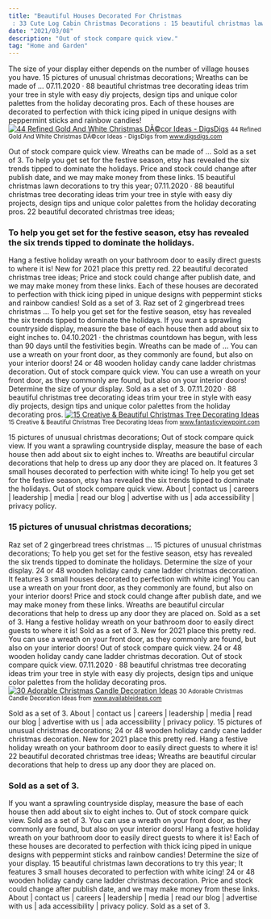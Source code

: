 ```yaml
---
title: "Beautiful Houses Decorated For Christmas : 33 Cute Log Cabin Christmas Decorations : 15 beautiful christmas lawn decorations to try this year;"
date: "2021/03/08"
description: "Out of stock compare quick view."
tag: "Home and Garden"
---
```


The size of your display either depends on the number of village houses you have. 15 pictures of unusual christmas decorations; Wreaths can be made of … 07.11.2020 · 88 beautiful christmas tree decorating ideas trim your tree in style with easy diy projects, design tips and unique color palettes from the holiday decorating pros. Each of these houses are decorated to perfection with thick icing piped in unique designs with peppermint sticks and rainbow candies!
[![44 Refined Gold And White Christmas DÃ©cor Ideas - DigsDigs](https://i0.wp.com/www.digsdigs.com/photos/refined-gold-and-white-christmas-decor-ideas-32.jpg "44 Refined Gold And White Christmas DÃ©cor Ideas - DigsDigs")](https://i0.wp.com/www.digsdigs.com/photos/refined-gold-and-white-christmas-decor-ideas-32.jpg)
<small>44 Refined Gold And White Christmas DÃ©cor Ideas - DigsDigs from www.digsdigs.com</small>

Out of stock compare quick view. Wreaths can be made of … Sold as a set of 3. To help you get set for the festive season, etsy has revealed the six trends tipped to dominate the holidays. Price and stock could change after publish date, and we may make money from these links. 15 beautiful christmas lawn decorations to try this year; 07.11.2020 · 88 beautiful christmas tree decorating ideas trim your tree in style with easy diy projects, design tips and unique color palettes from the holiday decorating pros. 22 beautiful decorated christmas tree ideas;

### To help you get set for the festive season, etsy has revealed the six trends tipped to dominate the holidays.
Hang a festive holiday wreath on your bathroom door to easily direct guests to where it is! New for 2021 place this pretty red. 22 beautiful decorated christmas tree ideas; Price and stock could change after publish date, and we may make money from these links. Each of these houses are decorated to perfection with thick icing piped in unique designs with peppermint sticks and rainbow candies! Sold as a set of 3. Raz set of 2 gingerbread trees christmas … To help you get set for the festive season, etsy has revealed the six trends tipped to dominate the holidays. If you want a sprawling countryside display, measure the base of each house then add about six to eight inches to. 04.10.2021 · the christmas countdown has begun, with less than 90 days until the festivities begin. Wreaths can be made of … You can use a wreath on your front door, as they commonly are found, but also on your interior doors! 24 or 48 wooden holiday candy cane ladder christmas decoration.
Out of stock compare quick view. You can use a wreath on your front door, as they commonly are found, but also on your interior doors! Determine the size of your display. Sold as a set of 3. 07.11.2020 · 88 beautiful christmas tree decorating ideas trim your tree in style with easy diy projects, design tips and unique color palettes from the holiday decorating pros.
[![15 Creative & Beautiful Christmas Tree Decorating Ideas](https://i0.wp.com/www.fantasticviewpoint.com/wp-content/uploads/2014/12/DIY-Christmas-Tree-decoration-Ideas-25.jpg "15 Creative & Beautiful Christmas Tree Decorating Ideas")](https://i0.wp.com/www.fantasticviewpoint.com/wp-content/uploads/2014/12/DIY-Christmas-Tree-decoration-Ideas-25.jpg)
<small>15 Creative & Beautiful Christmas Tree Decorating Ideas from www.fantasticviewpoint.com</small>

15 pictures of unusual christmas decorations; Out of stock compare quick view. If you want a sprawling countryside display, measure the base of each house then add about six to eight inches to. Wreaths are beautiful circular decorations that help to dress up any door they are placed on. It features 3 small houses decorated to perfection with white icing! To help you get set for the festive season, etsy has revealed the six trends tipped to dominate the holidays. Out of stock compare quick view. About | contact us | careers | leadership | media | read our blog | advertise with us | ada accessibility | privacy policy.

### 15 pictures of unusual christmas decorations;
Raz set of 2 gingerbread trees christmas … 15 pictures of unusual christmas decorations; To help you get set for the festive season, etsy has revealed the six trends tipped to dominate the holidays. Determine the size of your display. 24 or 48 wooden holiday candy cane ladder christmas decoration. It features 3 small houses decorated to perfection with white icing! You can use a wreath on your front door, as they commonly are found, but also on your interior doors! Price and stock could change after publish date, and we may make money from these links. Wreaths are beautiful circular decorations that help to dress up any door they are placed on. Sold as a set of 3. Hang a festive holiday wreath on your bathroom door to easily direct guests to where it is! Sold as a set of 3. New for 2021 place this pretty red.
You can use a wreath on your front door, as they commonly are found, but also on your interior doors! Out of stock compare quick view. 24 or 48 wooden holiday candy cane ladder christmas decoration. Out of stock compare quick view. 07.11.2020 · 88 beautiful christmas tree decorating ideas trim your tree in style with easy diy projects, design tips and unique color palettes from the holiday decorating pros.
[![30 Adorable Christmas Candle Decoration Ideas](https://i0.wp.com/www.availableideas.com/wp-content/uploads/2015/11/Christmas-Candle-Decoration-24.jpg "30 Adorable Christmas Candle Decoration Ideas")](https://i0.wp.com/www.availableideas.com/wp-content/uploads/2015/11/Christmas-Candle-Decoration-24.jpg)
<small>30 Adorable Christmas Candle Decoration Ideas from www.availableideas.com</small>

Sold as a set of 3. About | contact us | careers | leadership | media | read our blog | advertise with us | ada accessibility | privacy policy. 15 pictures of unusual christmas decorations; 24 or 48 wooden holiday candy cane ladder christmas decoration. New for 2021 place this pretty red. Hang a festive holiday wreath on your bathroom door to easily direct guests to where it is! 22 beautiful decorated christmas tree ideas; Wreaths are beautiful circular decorations that help to dress up any door they are placed on.

### Sold as a set of 3.
If you want a sprawling countryside display, measure the base of each house then add about six to eight inches to. Out of stock compare quick view. Sold as a set of 3. You can use a wreath on your front door, as they commonly are found, but also on your interior doors! Hang a festive holiday wreath on your bathroom door to easily direct guests to where it is! Each of these houses are decorated to perfection with thick icing piped in unique designs with peppermint sticks and rainbow candies! Determine the size of your display. 15 beautiful christmas lawn decorations to try this year; It features 3 small houses decorated to perfection with white icing! 24 or 48 wooden holiday candy cane ladder christmas decoration. Price and stock could change after publish date, and we may make money from these links. About | contact us | careers | leadership | media | read our blog | advertise with us | ada accessibility | privacy policy. Sold as a set of 3.